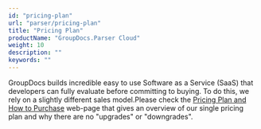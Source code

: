 ```yaml
---
id: "pricing-plan"
url: "parser/pricing-plan"
title: "Pricing Plan"
productName: "GroupDocs.Parser Cloud"
weight: 10
description: ""
keywords: ""
---
```


GroupDocs builds incredible easy to use Software as a Service (SaaS) that developers can fully evaluate before committing to buying. To do this, we rely on a slightly different sales model.Please check the [Pricing Plan and How to Purchase](https://purchase.groupdocs.cloud/buy) web-page that gives an overview of our single pricing plan and why there are no "upgrades" or "downgrades".